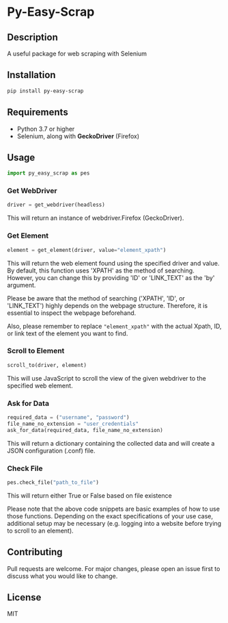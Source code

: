 # Py-Easy-Scrap

## Description

A useful package for web scraping with Selenium

## Installation

```bash
pip install py-easy-scrap
```

## Requirements

- Python 3.7 or higher
- Selenium, along with __GeckoDriver__ (Firefox)

## Usage

```python
import py_easy_scrap as pes
```

### Get WebDriver

```python
driver = get_webdriver(headless)
```
This will return an instance of webdriver.Firefox (GeckoDriver).

### Get Element

```python
element = get_element(driver, value="element_xpath")
```

This will return the web element found using the specified driver and value. By default, this function uses 'XPATH' as the method of searching. However, you can change this by providing 'ID' or 'LINK_TEXT' as the 'by' argument.

Please be aware that the method of searching ('XPATH', 'ID', or 'LINK_TEXT') highly depends on the webpage structure. Therefore, it is essential to inspect the webpage beforehand.

Also, please remember to replace `"element_xpath"` with the actual Xpath, ID, or link text of the element you want to find.


### Scroll to Element

```python
scroll_to(driver, element)
```

This will use JavaScript to scroll the view of the given webdriver to the specified web element.

### Ask for Data

```python
required_data = ("username", "password")
file_name_no_extension = "user_credentials"
ask_for_data(required_data, file_name_no_extension)
```

This will return a dictionary containing the collected data and will create a JSON configuration (.conf) file.

### Check File

```python
pes.check_file("path_to_file")
```

This will return either True or False based on file existence

Please note that the above code snippets are basic examples of how to use those functions. Depending on the exact specifications of your use case, additional setup may be necessary (e.g. logging into a website before trying to scroll to an element).

## Contributing

Pull requests are welcome. For major changes, please open an issue first to discuss what you would like to change.

## License

MIT

